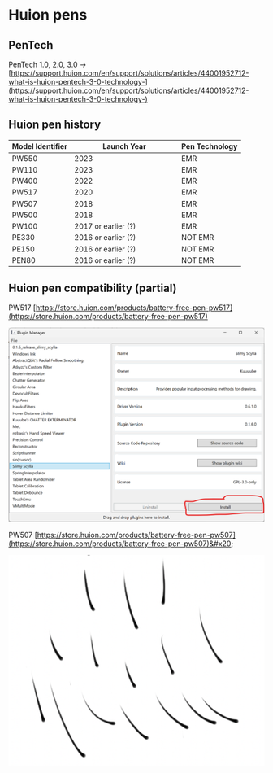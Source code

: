 # Huion pens

## PenTech

PenTech 1.0, 2.0, 3.0 -> [https://support.huion.com/en/support/solutions/articles/44001952712-what-is-huion-pentech-3-0-technology-](https://support.huion.com/en/support/solutions/articles/44001952712-what-is-huion-pentech-3-0-technology-)

## Huion pen history



<table><thead><tr><th>Model Identifier</th><th width="197">Launch Year</th><th>Pen Technology</th></tr></thead><tbody><tr><td>PW550</td><td>2023</td><td>EMR</td></tr><tr><td>PW110</td><td>2023</td><td>EMR</td></tr><tr><td>PW400</td><td>2022</td><td>EMR</td></tr><tr><td>PW517</td><td>2020</td><td>EMR</td></tr><tr><td>PW507</td><td>2018</td><td>EMR</td></tr><tr><td>PW500</td><td>2018</td><td>EMR</td></tr><tr><td>PW100</td><td> 2017 or earlier (?)</td><td>EMR</td></tr><tr><td>PE330 </td><td>2016 or earlier (?)</td><td>NOT EMR</td></tr><tr><td>PE150 </td><td>2016 or earlier (?)</td><td>NOT EMR</td></tr><tr><td>PEN80</td><td>2016 or earlier (?) </td><td>NOT EMR</td></tr></tbody></table>

## Huion pen compatibility (partial)

PW517  [https://store.huion.com/products/battery-free-pen-pw517](https://store.huion.com/products/battery-free-pen-pw517)

![](<../../.gitbook/assets/image (336).png>)

PW507 [https://store.huion.com/products/battery-free-pen-pw507](https://store.huion.com/products/battery-free-pen-pw507)&#x20;

![](<../../.gitbook/assets/image (337).png>)
